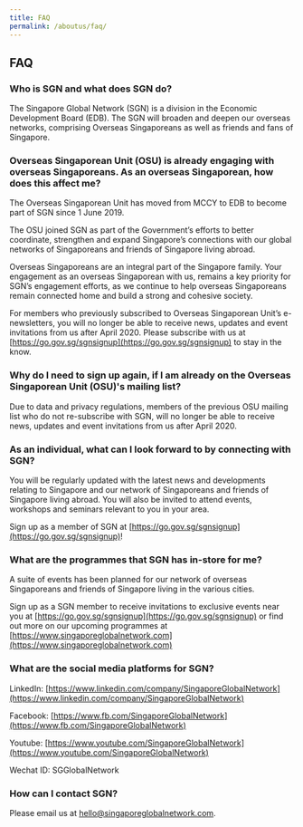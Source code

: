 ```yaml
---
title: FAQ
permalink: /aboutus/faq/
---
```


## **FAQ**

### Who is SGN and what does SGN do?

The Singapore Global Network (SGN) is a division in the Economic Development Board (EDB). The SGN will broaden and deepen our overseas networks, comprising Overseas Singaporeans as well as friends and fans of Singapore. 

### Overseas Singaporean Unit (OSU) is already engaging with overseas Singaporeans. As an overseas Singaporean, how does this affect me?

The Overseas Singaporean Unit has moved from MCCY to EDB to become part of SGN since 1 June 2019. 

The OSU joined SGN as part of the Government’s efforts to better coordinate, strengthen and expand Singapore’s connections with our global networks of Singaporeans and friends of Singapore living abroad. 

Overseas Singaporeans are an integral part of the Singapore family. Your engagement as an overseas Singaporean with us, remains a key priority for SGN’s engagement efforts, as we continue to help overseas Singaporeans remain connected home and build a strong and cohesive society.

For members who previously subscribed to Overseas Singaporean Unit’s e-newsletters, you will no longer be able to receive news, updates and event invitations from us after April 2020. Please subscribe with us at [https://go.gov.sg/sgnsignup](https://go.gov.sg/sgnsignup) to stay in the know. 

### Why do I need to sign up again, if I am already on the Overseas Singaporean Unit (OSU)'s mailing list?

Due to data and privacy regulations, members of the previous OSU mailing list who do not re-subscribe with SGN, will no longer be able to receive news, updates and event invitations from us after April 2020.

### As an individual, what can I look forward to by connecting with SGN?

You will be regularly updated with the latest news and developments relating to Singapore and our network of Singaporeans and friends of Singapore living abroad. You will also be invited to attend events, workshops and seminars relevant to you in your area.

Sign up as a member of SGN at [https://go.gov.sg/sgnsignup](https://go.gov.sg/sgnsignup)!

### What are the programmes that SGN has in-store for me?

A suite of events has been planned for our network of overseas Singaporeans and friends of Singapore living in the various cities. 

Sign up as a SGN member to receive invitations to exclusive events near you at [https://go.gov.sg/sgnsignup](https://go.gov.sg/sgnsignup) or find out more on our upcoming programmes at [https://www.singaporeglobalnetwork.com](https://www.singaporeglobalnetwork.com)

### What are the social media platforms for SGN?

LinkedIn: [https://www.linkedin.com/company/SingaporeGlobalNetwork](https://www.linkedin.com/company/SingaporeGlobalNetwork)

Facebook: [https://www.fb.com/SingaporeGlobalNetwork](https://www.fb.com/SingaporeGlobalNetwork) 

Youtube:  [https://www.youtube.com/SingaporeGlobalNetwork](https://www.youtube.com/SingaporeGlobalNetwork) 

Wechat ID: SGGlobalNetwork

### How can I contact SGN?
Please email us at hello@singaporeglobalnetwork.com.
